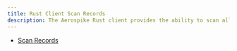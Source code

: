 ```yaml
---
title: Rust Client Scan Records
description: The Aerospike Rust client provides the ability to scan all records in a specified Namespace and set. 
---
```


- [Scan Records](/docs/client/rust/usage/scan/scan.html)

